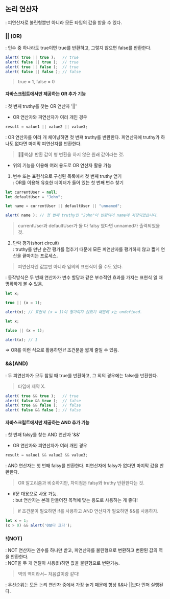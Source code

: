 ## 논리 연산자
: 피연산자로 불린형뿐만 아니라 모든 타입의 값을 받을 수 있다.
### || (OR)
: 인수 중 하나라도 true이면 true를 반환하고, 그렇지 않으면 false를 반환한다.
``` js
alert( true || true );   // true
alert( false || true );  // true
alert( true || false );  // true
alert( false || false ); // false
```
> true = 1, false = 0
#### 자바스크립트에서만 제공하는 OR  추가 기능
: 첫 번째 truthy를 찾는 OR 연산자 '||'
- OR 연산자와 피연산자가 여러 개인 경우
``` js
result = value1 || value2 || value3;
```
: OR 연산자를 여러 개 체이닝하면 첫 번쨰 truthy를 반환한다. 피연산자에 truthy가 하나도 없다면 마지막 피연산자를 반환한다.
> 👩‍🏫핵심! 반환 값이 형 변환을 하지 않은 원래 값이라는 것.
- 위의 기능을 이용해 여러 용도로 OR 연산자 활용 가능
1. 변수 또는 표현식으로 구성된 목록에서 첫 번째 truthy 얻기\
: OR를 이용해 유효한 데이터가 들어 있는 첫 번째 변수 찾기
``` js
let currentUser = null;
let defaultUser = "John";

let name = currentUser || defaultUser || "unnamed";

alert( name ); // 첫 번째 truthy인 "John"이 반환되어 name에 저장되었습니다.
```
> currentUser과 defaultUser가 둘 다 falsy 였다면 unnamed가 출력되었을 것.
2. 단락 평가(short circuit)\
: truthy를 만난 순간 평가를 멈추기 때문에 모든 피연산자를 평가하지 않고 짧게 연산을 끝마치는 프로세스.
> 피연산자엔 값뿐만 아니라 임의의 표현식이 올 수도 있다.

: 동작방식은 두 번째 연산자가 변수 할당과 같은 부수적인 효과를 가지는 표현식 일 때 명확하게 볼 수 있음.
``` js
let x;

true || (x = 1);

alert(x); // 표현식 (x = 1)이 평가되지 않았기 때문에 x는 undefined.
```
``` js
let x;

false || (x = 1);

alert(x); // 1
```
=> OR를 이런 식으로 활용하면 if 조건문을 짧게 줄일 수 있음.

### &&(AND)
: 두 피연산자가 모두 참일 때 true를 반환하고, 그 외의 경우에는 false를 반환한다.
> 타입에 제약 X.
``` js
alert( true && true );   // true
alert( false && true );  // false
alert( true && false );  // false
alert( false && false ); // false
```
#### 자바스크립트에서만 제공하는 AND  추가 기능
: 첫 번째 falsy를 찾는 AND 연산자 '&&'
- OR 연산자와 피연산자가 여러 개인 경우
``` js
result = value1 && value2 && value3;
```
: AND 연산자는 첫 번째 falsy를 반환한다. 피연산자에 falsy가 없다면 마지막 값을 반환한다.
> OR 알고리즘과 비슷하지만, 차이점은 falsy와 truthy 반환한다는 것.
- if문 대용으로 사용 가능.\
: but 연산자는 본래 만들어진 목적에 맞는 용도로 사용하는 게 좋다!
> if 조건문이 필요하면 if를 사용하고 AND 연산자가 필요하면 &&를 사용하자.
``` js
let x = 1;
(x > 0) && alert('0보다 크다');
```

### !(NOT)
: NOT 연산자는 인수를 하나만 받고, 피연산자를 불린형으로 변환하고 변환된 값의 역을 반환한다.\
: NOT을 두 개 연달아 사용(!!)하면 값을 불린형으로 변환가능.
> 역의 역이라서~ 처음값이랑 같다!

: 우선순위는 모든 논리 연산자 중에서 가장 높기 때문에 항상 &&나 ||보다 먼저 실행된다.

